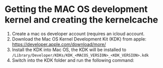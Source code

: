 # Getting the MAC OS development kernel and creating the kernelcache

1. Create a mac os developer account (requires an icloud account.
2. Download the Mac OS Kernel Development Kit (KDK) from apple: https://developer.apple.com/download/more/
3. Install the KDK into Mac OS, the KDK will be installed to `/Library/Developer/KDKs/KDK_<MACOS_VERSION>_<KDK_VERSION>.kdk`
4. Switch into the KDK folder and run the following command:
```

```